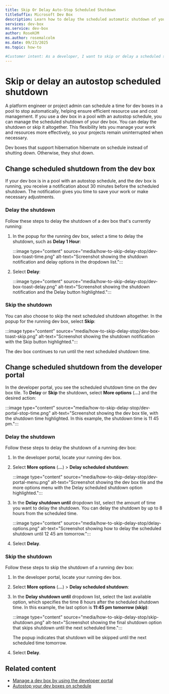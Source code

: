 ```yaml
---
title: Skip Or Delay Auto-Stop Scheduled Shutdown
titleSuffix: Microsoft Dev Box
description: Learn how to delay the scheduled automatic shutdown of your dev box, or skip the shutdown entirely, to manage your work and resources more effectively.
services: dev-box
ms.service: dev-box
author: RoseHJM
ms.author: rosemalcolm
ms.date: 09/23/2025
ms.topic: how-to

#Customer intent: As a developer, I want to skip or delay a scheduled shutdown of my dev box so that my projects keep running when needed.
---
```


# Skip or delay an autostop scheduled shutdown

A platform engineer or project admin can schedule a time for dev boxes in a pool to stop automatically, helping ensure efficient resource use and cost management. If you use a dev box in a pool with an autostop schedule, you can manage the scheduled shutdown of your dev box. You can delay the shutdown or skip it altogether. This flexibility lets you manage your work and resources more effectively, so your projects remain uninterrupted when necessary.

Dev boxes that support hibernation hibernate on schedule instead of shutting down. Otherwise, they shut down.

## Change scheduled shutdown from the dev box

If your dev box is in a pool with an autostop schedule, and the dev box is running, you receive a notification about 30 minutes before the scheduled shutdown. The notification gives you time to save your work or make necessary adjustments.

### Delay the shutdown

Follow these steps to delay the shutdown of a dev box that's currently running:

1. In the popup for the running dev box, select a time to delay the shutdown, such as **Delay 1 Hour**:

   :::image type="content" source="media/how-to-skip-delay-stop/dev-box-toast-time.png" alt-text="Screenshot showing the shutdown notification and delay options in the dropdown list.":::

1. Select **Delay**:

   :::image type="content" source="media/how-to-skip-delay-stop/dev-box-toast-delay.png" alt-text="Screenshot showing the shutdown notification and the Delay button highlighted.":::

### Skip the shutdown

You can also choose to skip the next scheduled shutdown altogether. In the popup for the running dev box, select **Skip**:

:::image type="content" source="media/how-to-skip-delay-stop/dev-box-toast-skip.png" alt-text="Screenshot showing the shutdown notification with the Skip button highlighted.":::

The dev box continues to run until the next scheduled shutdown time.

## Change scheduled shutdown from the developer portal

In the developer portal, you see the scheduled shutdown time on the dev box tile. To **Delay** or **Skip** the shutdown, select **More options** (**...**) and the desired action:

:::image type="content" source="media/how-to-skip-delay-stop/dev-portal-stop-time.png" alt-text="Screenshot showing the dev box tile, with the shutdown time highlighted. In this example, the shutdown time is 11 45 pm.":::

### Delay the shutdown

Follow these steps to delay the shutdown of a running dev box:

1. In the developer portal, locate your running dev box.

1. Select **More options** (**...**) > **Delay scheduled shutdown**:

   :::image type="content" source="media/how-to-skip-delay-stop/dev-portal-menu.png" alt-text="Screenshot showing the dev box tile and the more options menu with the Delay scheduled shutdown option highlighted.":::

1. In the **Delay shutdown until** dropdown list, select the amount of time you want to delay the shutdown. You can delay the shutdown by up to 8 hours from the scheduled time.

   :::image type="content" source="media/how-to-skip-delay-stop/delay-options.png" alt-text="Screenshot showing how to delay the scheduled shutdown until 12 45 am tomorrow.":::

1. Select **Delay**.

### Skip the shutdown

Follow these steps to skip the shutdown of a running dev box:

1. In the developer portal, locate your running dev box.

1. Select **More options** (**...**) > **Delay scheduled shutdown**:

1. In the **Delay shutdown until** dropdown list, select the last available option, which specifies the time 8 hours after the scheduled shutdown time. In this example, the last option is **11:45 pm tomorrow (skip)**: 

   :::image type="content" source="media/how-to-skip-delay-stop/skip-shutdown.png" alt-text="Screenshot showing the final shutdown option that skips shutdown until the next scheduled time.":::

   The popup indicates that shutdown will be skipped until the next scheduled time tomorrow.

1. Select **Delay**.

## Related content

- [Manage a dev box by using the developer portal](./how-to-create-dev-boxes-developer-portal.md)
- [Autostop your dev boxes on schedule](how-to-configure-stop-schedule.md)
